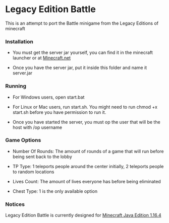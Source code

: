 # Legacy Edition Battle

This is an attempt to port the Battle minigame from the Legacy Editions of minecraft

### Installation

* You must get the server jar yourself, you can find it in the minecraft launcher or at [Minecraft.net](https://www.minecraft.net/en-us/download/server)

* Once you have the server jar, put it inside this folder and name it server.jar

### Running

* For Windows users, open start.bat

* For Linux or Mac users, run start.sh. You might need to run chmod +x start.sh before you have permission to run it.

* Once you have started the server, you must op the user that will be the host with /op username

### Game Options

* Number Of Rounds: The amount of rounds of a game that will run before being sent back to the lobby

* TP Type: 1 teleports people around the center initially, 2 teleports people to random locations

* Lives Count: The amount of lives everyone has before being eliminated

* Chest Type: 1 is the only available option

### Notices

Legacy Edition Battle is currently designed for [Minecraft Java Edition 1.16.4](https://www.minecraft.net/en-us/article/minecraft-java-edition-1-16-4)

